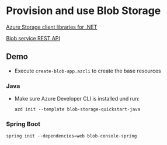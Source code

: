 # Provision and use Blob Storage

[Azure Storage client libraries for .NET](https://docs.microsoft.com/en-us/dotnet/api/overview/azure/storage)

[Blob service REST API](https://docs.microsoft.com/en-us/rest/api/storageservices/blob-service-rest-api)

## Demo

- Execute `create-blob-app.azcli` to create the base resources

### Java

- Make sure Azure Developer CLI is installed und run:

    ```shell
    azd init --template blob-storage-quickstart-java
    ```


### Spring Boot

```java
spring init --dependencies=web blob-console-spring
```

```java